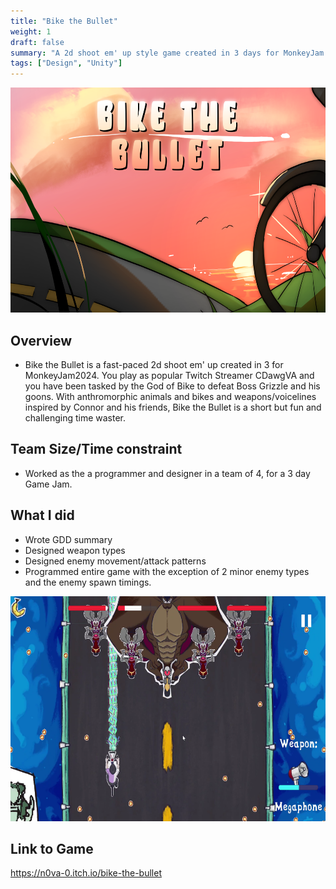 ```yaml
---
title: "Bike the Bullet"
weight: 1
draft: false
summary: "A 2d shoot em' up style game created in 3 days for MonkeyJam 2024"
tags: ["Design", "Unity"]
---
```

<p><img src="btbmm.png" width="640" height = "360"></p>

## Overview
- Bike the Bullet is a fast-paced 2d shoot em' up created in 3 for MonkeyJam2024. You play as popular Twitch Streamer CDawgVA and you have been tasked by the God of Bike to defeat Boss Grizzle and his goons. With anthromorphic animals and bikes and weapons/voicelines inspired by Connor and his friends, Bike the Bullet is a short but fun and challenging time waster.

## Team Size/Time constraint
- Worked as the a programmer and designer in a team of 4, for a 3 day Game Jam.

## What I did
- Wrote GDD summary
- Designed weapon types
- Designed enemy movement/attack patterns
- Programmed entire game with the exception of 2 minor enemy types and the enemy spawn timings.

<p><img src="btb2.png" width="640" height = "360"></p>

## Link to Game

https://n0va-0.itch.io/bike-the-bullet
